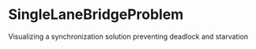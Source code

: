 # SingleLaneBridgeProblem
Visualizing a synchronization solution preventing deadlock and starvation


